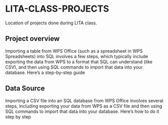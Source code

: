 # LITA-CLASS-PROJECTS
Location of projects done during LITA class.

## Project overview

Importing a table from WPS Office (such as a spreadsheet in WPS Spreadsheets) into SQL involves a few steps, which typically include exporting the data from WPS to a format that SQL can understand (like CSV), and then using SQL commands to import that data into your database. Here’s a step-by-step guide

## Data Source
Importing a CSV file into an SQL database from WPS Office involves several steps, including exporting your data from WPS as a CSV file and then using SQL commands to import that data into your database. Here’s how to do it step by step

